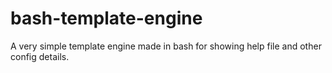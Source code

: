 bash-template-engine
====================

A very simple template engine made in bash for showing help file and other config details.